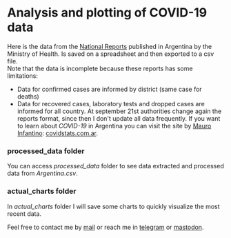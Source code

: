 # Analysis and plotting of COVID-19 data

Here is the data from the [National Reports](https://www.argentina.gob.ar/coronavirus/informe-diario) published
in Argentina by the Ministry of Health. Is saved on a spreadsheet and then exported to a csv file.  
Note that the data is incomplete because these reports has some limitations:
- Data for confirmed cases are informed by district (same case for deaths)
- Data for recovered cases, laboratory tests and dropped cases are informed for all country.
At september 21st authorities change again the reports format, since then I don't update
all data frequently. If you want to learn about *COVID-19* in Argentina you can visit the
site by [Mauro Infantino](https://twitter.com/plenque/): [covidstats.com.ar](https://covidstats.com.ar/).

### processed_data folder

You can access *processed_data* folder to see data extracted and processed data from *Argentina.csv*.

### actual_charts folder

In *actual_charts* folder I will save some charts to quickly visualize the most recent data.

Feel free to contact me by [mail](mailto:rodrigovalla@protonmail.ch) or reach me in
[telegram](https://t.me/rvalla) or [mastodon](https://fosstodon.org/@rvalla).
